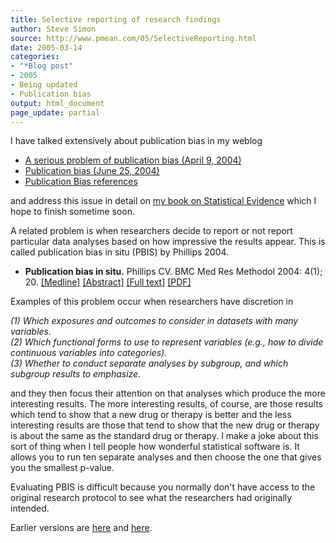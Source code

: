 ```yaml
---
title: Selective reporting of research findings
author: Steve Simon
source: http://www.pmean.com/05/SelectiveReporting.html
date: 2005-03-14
categories:
- "*Blog post"
- 2005
- Being updated
- Publication bias
output: html_document
page_update: partial
---
```


I have talked extensively about publication bias in my weblog

- [A serious problem of publication bias (April
9, 2004)](http://www.pmean.com/weblog2004/PublicationBias.asp)
- [Publication bias (June
25, 2004)](http://www.pmean.com/weblog2004/PublicationBias2.asp)
- [Publication Bias
references](http://www.pmean.com/weblog2004/PublicationBias1.asp)

and address this issue in detail on [my book on Statistical
Evidence](../evidence.asp) which I hope to finish sometime soon.

A related problem is when researchers decide to report or not report
particular data analyses based on how impressive the results appear.
This is called publication bias in situ (PBIS) by Phillips 2004.

- **Publication bias in situ.** Phillips CV. BMC Med Res Methodol
2004: 4(1); 20.
[\[Medline\]](http://www.ncbi.nlm.nih.gov/entrez/query.fcgi?cmd=Retrieve&db=PubMed&list_uids=15296515&dopt=Abstract)
[\[Abstract\]](http://www.biomedcentral.com/1471-2288/4/20/abstract)
[\[Full text\]](http://www.biomedcentral.com/1471-2288/4/20)
[\[PDF\]](http://www.biomedcentral.com/content/pdf/1471-2288-4-20.pdf)

Examples of this problem occur when researchers have discretion in

*(1) Which exposures and outcomes to consider in datasets with many
variables.\
(2) Which functional forms to use to represent variables (e.g., how to
divide continuous variables into categories).\
(3) Whether to conduct separate analyses by subgroup, and which
subgroup results to emphasize.*

and they then focus their attention on that analyses which produce the
more interesting results. The more interesting results, of course, are
those results which tend to show that a new drug or therapy is better
and the less interesting results are those that tend to show that the
new drug or therapy is about the same as the standard drug or therapy. I
make a joke about this sort of thing when I tell people how wonderful
statistical software is. It allows you to run ten separate analyses and
then choose the one that gives you the smallest p-value.

Evaluating PBIS is difficult because you normally don't have access to
the original research protocol to see what the researchers had
originally intended.

Earlier versions are [here][sim1] and [here][sim2].

[sim1]: http://www.pmean.com/05/SelectiveReporting.html
[sim2]: http://new.pmean.com/selective-reporting/

